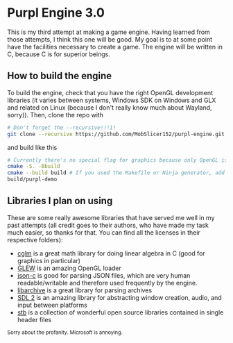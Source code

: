 # Purpl Engine 3.0
This is my third attempt at making a game engine. Having learned from those attempts, I think this one will be good. My goal is to at some point have the facilities necessary to create a game. The engine will be written in C, because C is for superior beings.

## How to build the engine
To build the engine, check that you have the right OpenGL development libraries (it varies between systems, Windows SDK on Windows and GLX and related on Linux (because I don't really know much about Wayland, sorry)). Then, clone the repo with
```sh
# Don't forget the --recursive!!!1!
git clone --recursive https://github.com/MobSlicer152/purpl-engine.git
```
and build like this
```sh
# Currently there's no special flag for graphics because only OpenGL is planned for (Vulkan is a pain)
cmake -S. -Bbuild
cmake --build build # If you used the Makefile or Ninja generator, add on "-j`nproc`" to make things go faster (POSIX shell w/ coreutils or similar only)
build/purpl-demo
```

## Libraries I plan on using
These are some really awesome libraries that have served me well in my past attempts (all credit goes to their authors, who have made my task much easier, so thanks for that. You can find all the licenses in their respective folders):
- [cglm](https://github.com/recp/cglm) is a great math library for doing linear algebra in C (good for graphics in particular)
- [GLEW](https://github.com/nigels-com/glew) is an amazing OpenGL loader
- [json-c](https://github.com/json-c/json-c) is good for parsing JSON files, which are very human readable/writable and therefore used frequently by the engine.
- [libarchive](https://github.com/libarchive/libarchive) is a great library for parsing archives
- [SDL 2](https://github.com/libsdl.org) is an amazing library for abstracting window creation, audio, and input between platforms
- [stb](https://github.com/nothings/stb) is a collection of wonderful open source libraries contained in single header files

<sub>Sorry about the profanity. Microsoft is annoying.</sub>
